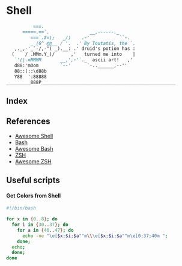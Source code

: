 # Shell
```markdown
          ===.
      =====.==`.               __,------._
         ===`.8=);   _/)    .-'           ``-.
         _ (G^ @@__ / '.  .' By Toutatis, the `.
   ,._,-'_`-/,-^( _).__: .' druid's potion has :
  (    / .MMm.Y_)/      ,'   turned me into    |
   `'(|.oMMMM       __,',-'`._  ascii art!   ,'
   d88:'mOom        `--'      `-..______,--''
   88::(::\d88b
   Y88  ':88888
_________888P__________________________________________________
```
## Index
## References
- [Awesome Shell](https://github.com/alebcay/awesome-shell)
- [Bash](https://tiswww.case.edu/php/chet/bash/bashtop.html)
- [Awesome Bash](https://github.com/awesome-lists/awesome-bash)
- [ZSH](https://www.zsh.org/)
- [Awesome ZSH](https://github.com/unixorn/awesome-zsh-plugins)
## Useful scripts
#### Get Colors from Shell
```bash
#!/bin/bash

for x in {0..8}; do
  for i in {30..37}; do
    for a in {40..47}; do
      echo -ne "\e[$x;$i;$a""m\\\e[$x;$i;$a""m\e[0;37;40m ";
    done;
  echo;
  done;
done
```
